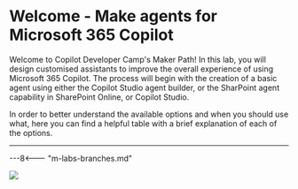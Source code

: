 
# Welcome - Make agents for Microsoft 365 Copilot

Welcome to Copilot Developer Camp's Maker Path! In this lab, you will design customised assistants to improve the overall experience of using Microsoft 365 Copilot. The process will begin with the creation of a basic agent using either the Copilot Studio agent builder, or the SharPoint agent capability in SharePoint Online, or Copilot Studio.

In order to better understand the available options and when you should use what, here you can find a helpful table with a brief explanation of each of the options.

<hr />

---8<--- "m-labs-branches.md"

<img src="https://m365-visitor-stats.azurewebsites.net/copilot-camp/make/index" />